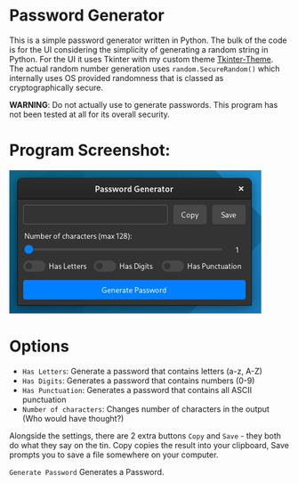 # Password Generator
This is a simple password generator written in Python. The bulk of the code is for the UI considering the simplicity of generating a random string in Python. For the UI it uses Tkinter with my custom theme [Tkinter-Theme](https://github.com/tywil04/tkinter-theme "Tkinter-Theme"). The actual random number generation uses `random.SecureRandom()` which internally uses OS provided randomness that is classed as cryptographically secure.

**WARNING**: Do not actually use to generate passwords. This program has not been tested at all for its overall security.

# Program Screenshot:
!["Random Password Generator UI"](Screenshot.png "Random Password Generator UI")

# Options
- `Has Letters`: Generate a password that contains letters (a-z, A-Z)
- `Has Digits`: Generates a password that contains numbers (0-9)
- `Has Punctuation`: Generates a password that contains all ASCII punctuation
- `Number of characters`: Changes number of characters in the output (Who would have thought?)

Alongside the settings, there are 2 extra buttons `Copy` and `Save` - they both do what they say on the tin. Copy copies the result into your clipboard, Save prompts you to save a file somewhere on your computer.

`Generate Password` Generates a Password.
